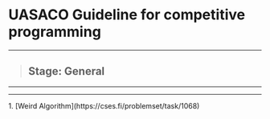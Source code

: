# UASACO Guideline for competitive programming
<hr/>

> ## Stage: General
<hr/>
<hr/>
1. [Weird Algorithm](https://cses.fi/problemset/task/1068)